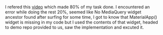  I refered this [video](https://www.youtube.com/watch?v=CQlA2p--oEg) which made 80% of my task done. I encountered an error while doing the rest 20%, seemed like No MediaQuery widget ancestor found after surfing for some time, I got to know that MaterialApp() widget is missing in my code but I used the contents of that widget, headed to demo repo provided to us, saw the implementation and excuted it.
